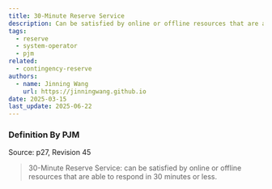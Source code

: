 ```yaml
---
title: 30-Minute Reserve Service
description: Can be satisfied by online or offline resources that are able to respond in 30 minutes or less.
tags:
  - reserve
  - system-operator
  - pjm
related:
  - contingency-reserve
authors:
  - name: Jinning Wang
    url: https://jinningwang.github.io
date: 2025-03-15
last_update: 2025-06-22
---
```


### Definition By PJM

Source: <d-cite key="pjm2024m10"></d-cite> p27, Revision 45

> 30-Minute Reserve Service: can be satisfied by online or offline resources that are able to respond in 30 minutes or less.
